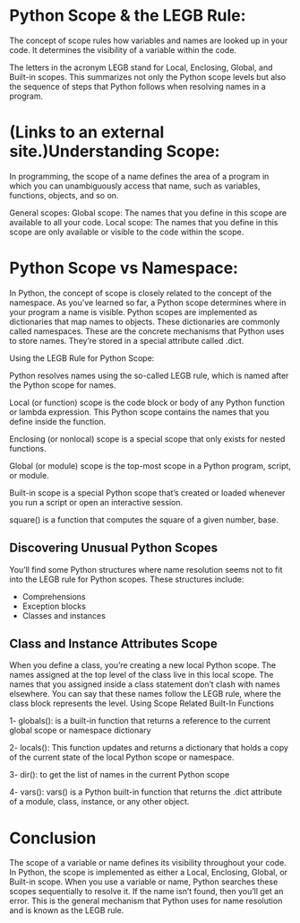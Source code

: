 # Python Scope & the LEGB Rule:

The concept of scope rules how variables and names are looked up in your code. It determines the visibility of a variable within the code.

The letters in the acronym LEGB stand for Local, Enclosing, Global, and Built-in scopes. This summarizes not only the Python scope levels but also the sequence of steps that Python follows when resolving names in a program.

# (Links to an external site.)Understanding Scope:

In programming, the scope of a name defines the area of a program in which you can unambiguously access that name, such as variables, functions, objects, and so on.

General scopes:
    Global scope: The names that you define in this scope are available to all your code.
    Local scope: The names that you define in this scope are only available or visible to the code within the scope.

# Python Scope vs Namespace:

In Python, the concept of scope is closely related to the concept of the namespace. As you’ve learned so far, a Python scope determines where in your program a name is visible. Python scopes are implemented as dictionaries that map names to objects. These dictionaries are commonly called namespaces. These are the concrete mechanisms that Python uses to store names. They’re stored in a special attribute called .dict.

Using the LEGB Rule for Python Scope:

Python resolves names using the so-called LEGB rule, which is named after the Python scope for names.

Local (or function) scope is the code block or body of any Python function or lambda expression. This Python scope contains the names that you define inside the function.

Enclosing (or nonlocal) scope is a special scope that only exists for nested functions.

Global (or module) scope is the top-most scope in a Python program, script, or module.

Built-in scope is a special Python scope that’s created or loaded whenever you run a script or open an interactive session.

square() is a function that computes the square of a given number, base.

## Discovering Unusual Python Scopes

You’ll find some Python structures where name resolution seems not to fit into the LEGB rule for Python scopes. These structures include:

- Comprehensions
- Exception blocks
- Classes and instances

## Class and Instance Attributes Scope

When you define a class, you’re creating a new local Python scope. The names assigned at the top level of the class live in this local scope. The names that you assigned inside a class statement don’t clash with names elsewhere. You can say that these names follow the LEGB rule, where the class block represents the level.
Using Scope Related Built-In Functions

1- globals(): is a built-in function that returns a reference to the current global scope or namespace dictionary

2- locals(): This function updates and returns a dictionary that holds a copy of the current state of the local Python scope or namespace.

3- dir(): to get the list of names in the current Python scope

4- vars(): vars() is a Python built-in function that returns the .dict attribute of a module, class, instance, or any other object.

# Conclusion

The scope of a variable or name defines its visibility throughout your code. In Python, the scope is implemented as either a Local, Enclosing, Global, or Built-in scope. When you use a variable or name, Python searches these scopes sequentially to resolve it. If the name isn’t found, then you’ll get an error. This is the general mechanism that Python uses for name resolution and is known as the LEGB rule.